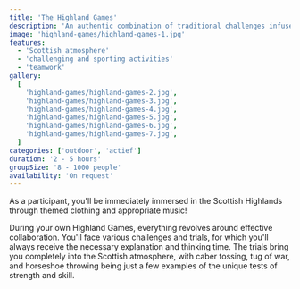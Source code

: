 ```yaml
---
title: 'The Highland Games'
description: 'An authentic combination of traditional challenges infused with Scottish character.'
image: 'highland-games/highland-games-1.jpg'
features:
  - 'Scottish atmosphere'
  - 'challenging and sporting activities'
  - 'teamwork'
gallery:
  [
    'highland-games/highland-games-2.jpg',
    'highland-games/highland-games-3.jpg',
    'highland-games/highland-games-4.jpg',
    'highland-games/highland-games-5.jpg',
    'highland-games/highland-games-6.jpg',
    'highland-games/highland-games-7.jpg',
  ]
categories: ['outdoor', 'actief']
duration: '2 - 5 hours'
groupSize: '8 - 1000 people'
availability: 'On request'
---
```


As a participant, you'll be immediately immersed in the Scottish Highlands through themed clothing and appropriate music!

During your own Highland Games, everything revolves around effective collaboration. You'll face various challenges and trials, for which you'll always receive the necessary explanation and thinking time. The trials bring you completely into the Scottish atmosphere, with caber tossing, tug of war, and horseshoe throwing being just a few examples of the unique tests of strength and skill.
